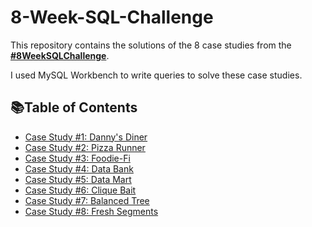 # 8-Week-SQL-Challenge

This repository contains the solutions of the 8 case studies from the **[#8WeekSQLChallenge](https://8weeksqlchallenge.com)**. 

I used MySQL Workbench to write queries to solve these case studies. 

## 📚Table of Contents 
- [Case Study #1: Danny's Diner](https://github.com/NoeHuangx/8-Week-SQL-Challenge/blob/main/Case%20Study%20%231%20-%20Danny's%20Diner/README.md)
- [Case Study #2: Pizza Runner](https://github.com/NoeHuangx/8-Week-SQL-Challenge/tree/main/Case%20Study%20%232-%20Pizza%20Runner)
- [Case Study #3: Foodie-Fi]()
- [Case Study #4: Data Bank]()
- [Case Study #5: Data Mart]()
- [Case Study #6: Clique Bait]()
- [Case Study #7: Balanced Tree]()
- [Case Study #8: Fresh Segments]()
